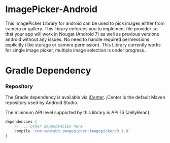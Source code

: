 # ImagePicker-Android
This ImagePicker Library for android can be used to pick images either from camera or gallery. This library enforces you to implement file provider so that your app will work in Nougat (Android 7) as well as previous versions android without any issues. No need to handle required permessions explicitly (like storage or camera permission). This Library currently works for single image picker, multiple image selection is under progress..

# Gradle Dependency

### Repository

The Gradle dependency is available via [jCenter](https://bintray.com/swetabh-suman/ImagePicker/imagepicker).
jCenter is the default Maven repository used by Android Studio.

The minimum API level supported by this library is API 16 (JellyBean).

```gradle
dependencies {
	// ... other dependencies here
    compile 'com.swetabh.imagepicker:imagepicker:0.1.0'
}
```
